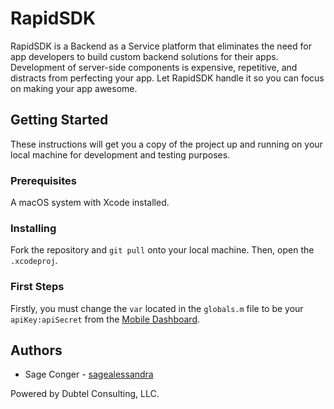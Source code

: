 # RapidSDK
RapidSDK is a Backend as a Service platform that eliminates the need for app developers to build custom backend solutions for their apps. Development of server-side components is expensive, repetitive, and distracts from perfecting your app. Let RapidSDK handle it so you can focus on making your app awesome.

## Getting Started
These instructions will get you a copy of the project up and running on your local machine for development and testing purposes.

### Prerequisites
A macOS system with Xcode installed.

### Installing
Fork the repository and `git pull` onto your local machine. Then, open the `.xcodeproj`.

### First Steps
Firstly, you must change the `var` located in the `globals.m` file to be your `apiKey:apiSecret` from the [Mobile Dashboard](http://mobile.dubtel.com).

## Authors
* Sage Conger - [sagealessandra](https://github.com/sagealessandra)

Powered by Dubtel Consulting, LLC.
